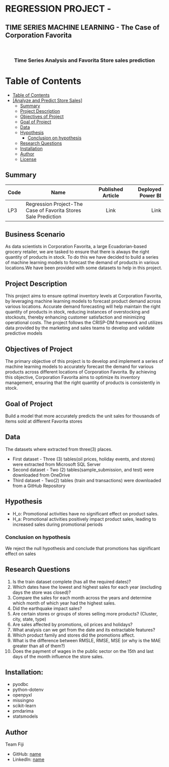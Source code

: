 # REGRESSION PROJECT - 
## TIME SERIES MACHINE LEARNING - The Case of Corporation Favorita

<a name="readme-top"></a>

<div align="center">
  <br/>

  <h3><b>Time Series Analysis and Favorita Store sales prediction</b></h3>

</div>

#  Table of Contents

- [ Table of Contents](#-table-of-contents)
- [ \[Analyze and Predict Store Sales\] ](#-Analyze-and-Predict-Store-Sales-)
    - [Summary ](#summary-)
    - [ Project Description ](#-project-Description-)
    - [Objectives of Project](#-objective-of-Project-)
    - [Goal of Project](#-goal-of-Project-)
    - [ Data ](#-data-)
    - [ Hypothesis ](#-hypothesis-)
        - [ Conclusion on hypothesis](#-conclusion-on-hypothesis-)
    - [ Research Questions ](#-research-Questions-)
    - [ Installation ](#-installation-)
    - [ Author ](#-author-)
    - [ License ](#-license-)


## Summary <a name="summary"></a>
| Code      | Name        | Published Article |  Deployed Power BI |
|-----------|-------------|:-------------:|------:|
| LP3 | Regression Project-The Case of Favorita Stores Sale Prediction | Link  | Link |

## Business Scenario
As data scientists in Corporation Favorita, a large Ecuadorian-based grocery retailer, we are tasked to ensure that there is always the right quantity of products in stock.
To do this we have decided to build a series of machine learning models to forecast the demand of products in various locations.We have been provided with some datasets to help in this project.


## Project Description <a name="project-description"></a>
This project aims to ensure optimal inventory levels at Corporation Favorita, by leveraging machine learning models to forecast product demand across various locations. Accurate demand forecasting will help maintain the right quantity of products in stock, reducing instances of overstocking and stockouts, thereby enhancing customer satisfaction and minimizing operational costs. The project follows the CRISP-DM framework and utilizes data provided by the marketing and sales teams to develop and validate predictive models
  

## Objectives of Project <a name="objectives-of-project"></a>
The primary objective of this project is to develop and implement a series of machine learning models to accurately forecast the demand for various products across different locations of Corporation Favorita. By achieving this objective, Corporation Favorita aims to optimize its inventory management, ensuring that the right quantity of products is consistently in stock. 


## Goal of Project <a name="goal-of-project"></a>
Build a model that more accurately predicts the unit sales for thousands of items sold at different Favorita stores

## Data <a name="data"></a>
The datasets where extracted from three(3) places. 

* First dataset - Three (3) tables(oil prices, holiday events, and stores) were extracted from Microsoft SQL Server
* Second dataset - Two (2) tables(sample_submission, and test) were downloaded from OneDrive
* Third dataset - Two(2) tables (train and transactions) were downloaded from a GitHub Repository

## Hypothesis <a name="hypothesis"></a>
* H_o: Promotional activities have no significant effect on product sales.
* H_a: Promotional activities positively impact product sales, leading to increased sales during promotional periods

### Conclusion on hypothesis <a name="conclusion-on-hypothesis"></a>
We reject the null hypothesis and conclude that promotions has significant effect on sales

## Research Questions <a name="research-questions"></a>
1. Is the train dataset complete (has all the required dates)?
2. Which dates have the lowest and highest sales for each year (excluding days the store was closed)?
3. Compare the sales for each month across the years and determine which month of which year had the highest sales.
4. Did the earthquake impact sales?
5. Are certain stores or groups of stores selling more products? (Cluster, city, state, type)
6. Are sales affected by promotions, oil prices and holidays?
7. What analysis can we get from the date and its extractable features?
8. Which product family and stores did the promotions affect.
9. What is the difference between RMSLE, RMSE, MSE (or why is the MAE greater than all of them?)
10. Does the payment of wages in the public sector on the 15th and last days of the month influence the store sales.

## Installation: <a name="installation:"></a>
* pyodbc  
* python-dotenv
* openpyxl
* missingno
* scikit-learn
* pmdarima
* statsmodels

## Author <a name="author"></a>
Team Fiji
- GitHub: [name](Link)
- LinkedIn: [name](Link)
